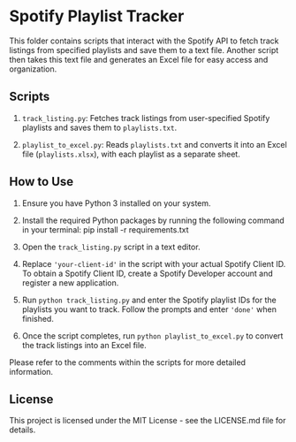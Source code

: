 # Spotify Playlist Tracker

This folder contains scripts that interact with the Spotify API to fetch track listings from specified playlists and save them to a text file. Another script then takes this text file and generates an Excel file for easy access and organization.

## Scripts

1. `track_listing.py`: Fetches track listings from user-specified Spotify playlists and saves them to `playlists.txt`.

2. `playlist_to_excel.py`: Reads `playlists.txt` and converts it into an Excel file (`playlists.xlsx`), with each playlist as a separate sheet.

## How to Use

1. Ensure you have Python 3 installed on your system.

2. Install the required Python packages by running the following command in your terminal: pip install -r requirements.txt

3. Open the `track_listing.py` script in a text editor.

4. Replace `'your-client-id'` in the script with your actual Spotify Client ID. To obtain a Spotify Client ID, create a Spotify Developer account and register a new application.

5. Run `python track_listing.py` and enter the Spotify playlist IDs for the playlists you want to track. Follow the prompts and enter `'done'` when finished.

6. Once the script completes, run `python playlist_to_excel.py` to convert the track listings into an Excel file.

Please refer to the comments within the scripts for more detailed information.


## License

This project is licensed under the MIT License - see the LICENSE.md file for details.
